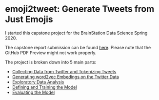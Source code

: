 # emoji2tweet: Generate Tweets from Just Emojis

I started this capstone project for the BrainStation Data Science Spring 2020.

The capstone report submission can be found [here](Emoji2Tweet_Capstone_Report_Submission.pdf). Please note that the GitHub PDF Preview might not work properly.

The project is broken down into 5 main parts:
- [Collecting Data from Twitter and Tokenizing Tweets](twitter_data_collection)
- [Generating word2vec Embedings on the Twitter Data](word2vec)
- [Exploratory Data Analysis](notebooks/EDA.ipynb)
- [Defining and Training the Model](notebooks/emoji2tweet_training.ipynb)
- [Evaluating the Model](notebooks/emoji2tweet_evaluation.ipynb)

